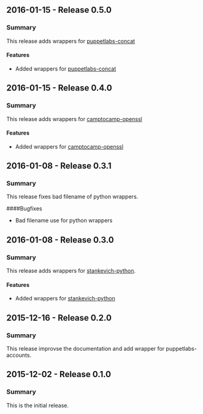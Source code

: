 ## 2016-01-15 - Release 0.5.0
### Summary

This release adds wrappers for [puppetlabs-concat](https://forge.puppetlabs.com/puppetlabs/concat)

#### Features
- Added wrappers for [puppetlabs-concat](https://forge.puppetlabs.com/puppetlabs/concat)

## 2016-01-15 - Release 0.4.0
### Summary

This release adds wrappers for [camptocamp-openssl](https://forge.puppetlabs.com/camptocamp/openssl)

#### Features
- Added wrappers for [camptocamp-openssl](https://forge.puppetlabs.com/camptocamp/openssl)

## 2016-01-08 - Release 0.3.1
### Summary

This release fixes bad filename of python wrappers.

####Bugfixes
- Bad filename use for python wrappers

## 2016-01-08 - Release 0.3.0
### Summary

This release adds wrappers for [stankevich-python](https://forge.puppetlabs.com/stankevich/python).

#### Features
- Added wrappers for [stankevich-python](https://forge.puppetlabs.com/stankevich/python)

## 2015-12-16 - Release 0.2.0
### Summary

This release improvse the documentation and add wrapper for puppetlabs-accounts.

## 2015-12-02 - Release 0.1.0
### Summary

This is the initial release.
